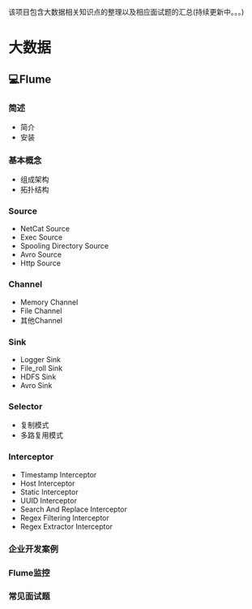 该项目包含大数据相关知识点的整理以及相应面试题的汇总(持续更新中。。。)

<!--more-->

# 大数据

## :computer:Flume
### 简述
- 简介
- 安装
### 基本概念
- 组成架构
- 拓扑结构
### Source
- NetCat Source
- Exec Source
- Spooling Directory Source
- Avro Source
- Http Source
### Channel
- Memory Channel
- File Channel
- 其他Channel
### Sink
- Logger Sink
- File_roll Sink
- HDFS Sink
- Avro Sink
### Selector
- 复制模式
- 多路复用模式
### Interceptor
- Timestamp Interceptor
- Host Interceptor
- Static Interceptor
- UUID Interceptor
- Search And Replace Interceptor
- Regex Filtering Interceptor
- Regex Extractor Interceptor
### 企业开发案例
### Flume监控
### 常见面试题

